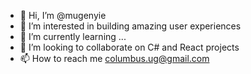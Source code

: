 - 👋 Hi, I’m @mugenyie
- 👀 I’m interested in building amazing user experiences
- 🌱 I’m currently learning ...
- 💞️ I’m looking to collaborate on C# and React projects
- 📫 How to reach me columbus.ug@gmail.com

<!---
mugenyie/mugenyie is a ✨ special ✨ repository because its `README.md` (this file) appears on your GitHub profile.
You can click the Preview link to take a look at your changes.
--->
